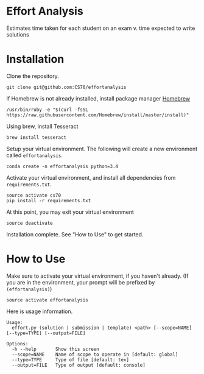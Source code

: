 # Effort Analysis
Estimates time taken for each student on an exam v. time expected to write solutions

# Installation

Clone the repository.

```
git clone git@github.com:CS70/effortanalysis
```

If Homebrew is not already installed, install package manager [Homebrew](brew.sh)

```
/usr/bin/ruby -e "$(curl -fsSL https://raw.githubusercontent.com/Homebrew/install/master/install)"
```

Using brew, install Tesseract

```
brew install tesseract
```

Setup your virtual environment. The following will create a new environment called `effortanalysis`.

```
conda create -n effortanalysis python=3.4
```

Activate your virtual environment, and install all dependencies from `requirements.txt`.

```
source activate cs70
pip install -r requirements.txt
```

At this point, you may exit your virtual environment

```
source deactivate
```

Installation complete. See "How to Use" to get started.

# How to Use

Make sure to activate your virtual environment, if you haven't already. (If you are in the environment, your prompt will be prefixed by `(effortanalysis)`)

```
source activate effortanalysis
```

Here is usage information.

```
Usage:
  effort.py (solution | submission | template) <path> [--scope=NAME] [--type=TYPE] [--output=FILE]

Options:
  -h --help       Show this screen
  --scope=NAME    Name of scope to operate in [default: global]
  --type=TYPE     Type of file [default: tex]
  --output=FILE   Type of output [default: console]
```
